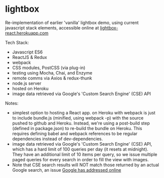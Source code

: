 # lightbox

Re-implementation of earlier 'vanilla' lightbox demo, using current javascript stack elements, accessible online at [lightbox-react.herokuapp.com](http://lightbox-react.herokuapp.com)

Tech Stack:

- Javascript ES6
- ReactJS & Redux
- webpack
- CSS modules, PostCSS (via plug-in)
- testing using Mocha, Chai, and Enzyme
- remote comms via Axios & redux-thunk
- node.js server
- hosted on Heroku
- image data retrieved via Google's 'Custom Search Engine' (CSE) API

Notes:

- simplest option to hosting a React app. on Heroku with webpack is just to include bundle.js (minified, using webpack -p) with the source pushed to github and Heroku. Instead, we're using a post-build step (defined in package.json) to re-build the bundle on Heroku. This requires defining babel and webpack references to be regular dependencies instead of dev-dependencies.
- image data retrieved via Google's 'Custom Search Engine' (CSE) API, which has a hard limit of 100 queries per day (it resets at midnight). They have an additional limit of 10 items per query, so we issue multiple paged queries for every search in order to fill the view with images.
- Note that CSE search results will NOT match those returned by an actual Google search, an issue [Google has addressed online](https://support.google.com/customsearch/answer/70392)
 
